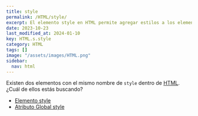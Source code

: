 ```yaml
---
title: style
permalink: /HTML/style/
excerpt: El elemento style en HTML permite agregar estilos a los elementos de una página web.
date: 2023-10-23
last_modified_at: 2024-01-10
key: HTML.s.style
category: HTML
tags: []
image: "/assets/images/HTML.png"
sidebar:
  nav: html
---
```


Existen dos elementos con el mismo nombre de `style` dentro de [HTML](https://www.manualweb.net/html/). ¿Cuál de ellos estás buscando?

- [Elemento style](https://www.w3api.com/HTML/style-elemento/)
- [Atributo Global style](https://www.w3api.com/HTML/style-atributo/)

